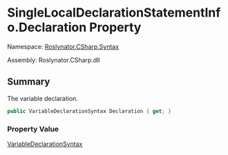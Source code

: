 # SingleLocalDeclarationStatementInfo\.Declaration Property

Namespace: [Roslynator.CSharp.Syntax](../../README.md)

Assembly: Roslynator\.CSharp\.dll

## Summary

The variable declaration\.

```csharp
public VariableDeclarationSyntax Declaration { get; }
```

### Property Value

[VariableDeclarationSyntax](https://docs.microsoft.com/en-us/dotnet/api/microsoft.codeanalysis.csharp.syntax.variabledeclarationsyntax)


